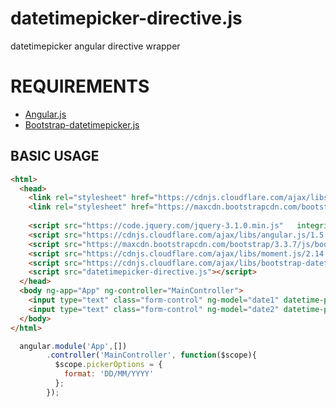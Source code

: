 # datetimepicker-directive.js
datetimepicker angular directive wrapper

# REQUIREMENTS

* [Angular.js][angularjs]
* [Bootstrap-datetimepicker.js][bootstrap-datetimepicker.min.js]

[angularjs]: http://angularjs.org/
[bootstrap-datetimepicker.min.js]: https://eonasdan.github.io/bootstrap-datetimepicker/

BASIC USAGE
-------------

```html
<html>
  <head>
    <link rel="stylesheet" href="https://cdnjs.cloudflare.com/ajax/libs/bootstrap-datetimepicker/4.17.37/css/bootstrap-datetimepicker.min.css"/>
    <link rel="stylesheet" href="https://maxcdn.bootstrapcdn.com/bootstrap/3.3.7/css/bootstrap.min.css"/>
    
    <script src="https://code.jquery.com/jquery-3.1.0.min.js"   integrity="sha256-cCueBR6CsyA4/9szpPfrX3s49M9vUU5BgtiJj06wt/s="   crossorigin="anonymous"></script>
    <script src="https://cdnjs.cloudflare.com/ajax/libs/angular.js/1.5.8/angular.min.js"></script>
    <script src="https://maxcdn.bootstrapcdn.com/bootstrap/3.3.7/js/bootstrap.min.js"></script>
    <script src="https://cdnjs.cloudflare.com/ajax/libs/moment.js/2.14.1/moment.min.js"></script>
    <script src="https://cdnjs.cloudflare.com/ajax/libs/bootstrap-datetimepicker/4.17.37/js/bootstrap-datetimepicker.min.js"></script>
    <script src="datetimepicker-directive.js"></script>
  </head>
  <body ng-app="App" ng-controller="MainController">
    <input type="text" class="form-control" ng-model="date1" datetime-picker="{format: 'MMM-DD-YYY' }">
    <input type="text" class="form-control" ng-model="date2" datetime-picker="pickerOptions">
  </body>
</html>
```

```javascript
  angular.module('App',[])
        .controller('MainController', function($scope){
          $scope.pickerOptions = {
            format: 'DD/MM/YYYY'
          };
        });          
```
